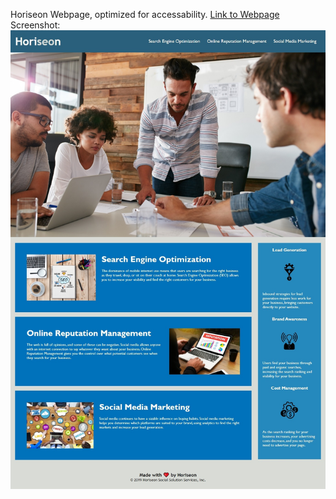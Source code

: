 Horiseon Webpage, optimized for accessability.
<a href="https://zqwhiting.github.io/Horiseon/">Link to Webpage</a>
Screenshot: <img src="./docs/assets/images/screenshot.jpg" alt="screenshot" />